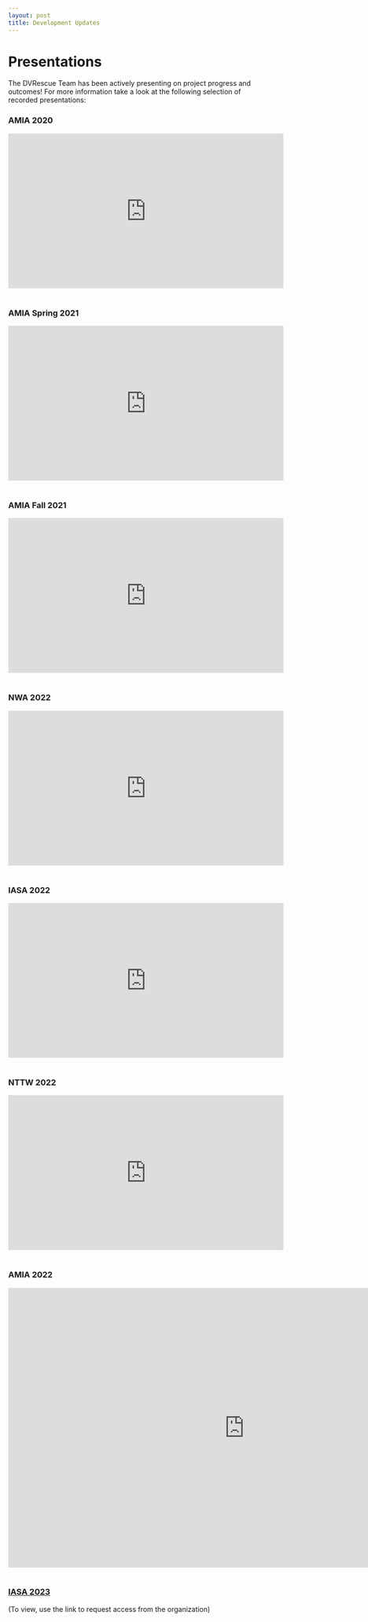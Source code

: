 ```yaml
---
layout: post
title: Development Updates
---
```


# Presentations

The DVRescue Team has been actively presenting on project progress and outcomes! For more information take a look at the following selection of recorded presentations:

### AMIA 2020
<iframe width="560" height="315" src="https://www.youtube.com/embed/YGPIqJ4_ssI" title="YouTube video player" frameborder="0" allow="accelerometer; autoplay; clipboard-write; encrypted-media; gyroscope; picture-in-picture" allowfullscreen></iframe>
&nbsp;

### AMIA Spring 2021
<iframe width="560" height="315" src="https://www.youtube.com/embed/7FaZw3RoVbA" title="YouTube video player" frameborder="0" allow="accelerometer; autoplay; clipboard-write; encrypted-media; gyroscope; picture-in-picture" allowfullscreen></iframe>
&nbsp;

### AMIA Fall 2021
<iframe width="560" height="315" src="https://www.youtube.com/embed/K3IwVTyqTbU" title="YouTube video player" frameborder="0" allow="accelerometer; autoplay; clipboard-write; encrypted-media; gyroscope; picture-in-picture" allowfullscreen></iframe>
&nbsp;

### NWA 2022
<iframe width="560" height="315" src="https://www.youtube.com/embed/2l17KgsNdUc" title="YouTube video player" frameborder="0" allow="accelerometer; autoplay; clipboard-write; encrypted-media; gyroscope; picture-in-picture" allowfullscreen></iframe>
&nbsp;

### IASA 2022
<iframe width="560" height="315" src="https://www.youtube.com/embed/1ooxWQbWRqQ" title="YouTube video player" frameborder="0" allow="accelerometer; autoplay; clipboard-write; encrypted-media; gyroscope; picture-in-picture" allowfullscreen></iframe>
&nbsp;

### NTTW 2022
<iframe width="560" height="315" src="https://www.youtube.com/embed/Ay4C1VSHX5w&t=8920s" title="YouTube video player" frameborder="0" allow="accelerometer; autoplay; clipboard-write; encrypted-media; gyroscope; picture-in-picture" allowfullscreen></iframe>
&nbsp;

### AMIA 2022
<iframe class="embed-doc" src="https://docs.google.com/presentation/d/e/2PACX-1vStP8Jb_7ZWrFlx8QRtI06ALe7W52ztS7czMOr2gnge-FE7curmBVlhri7ZkP_wIekmvA8aU9fUovlO/embed?start=false&loop=false&delayms=3000" frameborder="0" width="960" height="569" allowfullscreen="true" mozallowfullscreen="true" webkitallowfullscreen="true"></iframe>
&nbsp;

### [IASA 2023](https://iasa.aviaryplatform.com/collections/2419/collection_resources/108396/description)
(To view, use the link to request access from the organization)
